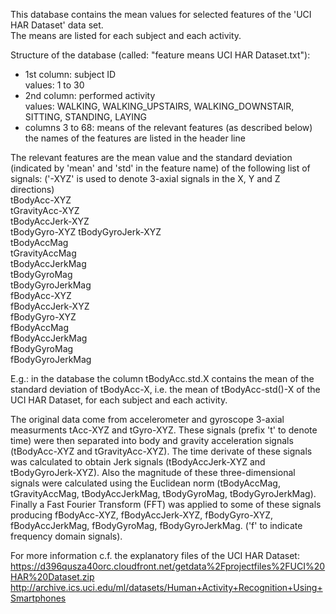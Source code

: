 
This database contains the mean values for selected features of the 'UCI HAR Dataset' data set.  
The means are listed for each subject and each activity.

Structure of the database (called: "feature means UCI HAR Dataset.txt"):

- 1st column: subject ID  
values: 1 to 30
- 2nd column: performed activity  
values: WALKING, WALKING_UPSTAIRS, WALKING_DOWNSTAIR, SITTING, STANDING, LAYING
- columns 3 to 68: means of the relevant features (as described below)  
the names of the features are listed in the header line

The relevant features are the mean value and the standard deviation (indicated by 'mean' and 'std' in the feature name) of the following list of signals: ('-XYZ' is used to denote 3-axial signals in the X, Y and Z directions)   
tBodyAcc-XYZ  
tGravityAcc-XYZ  
tBodyAccJerk-XYZ  
tBodyGyro-XYZ 
tBodyGyroJerk-XYZ  
tBodyAccMag  
tGravityAccMag  
tBodyAccJerkMag  
tBodyGyroMag  
tBodyGyroJerkMag  
fBodyAcc-XYZ  
fBodyAccJerk-XYZ  
fBodyGyro-XYZ  
fBodyAccMag  
fBodyAccJerkMag  
fBodyGyroMag  
fBodyGyroJerkMag

E.g.: in the database the column tBodyAcc.std.X contains the mean of the standard deviation of tBodyAcc-X, i.e. the mean of tBodyAcc-std()-X of the UCI HAR Dataset, for each subject and each activity.

The original data come from accelerometer and gyroscope 3-axial measurments tAcc-XYZ and tGyro-XYZ. These signals (prefix 't' to denote time) were then separated into body and gravity acceleration signals (tBodyAcc-XYZ and tGravityAcc-XYZ). The time derivate of these signals was calculated to obtain Jerk signals (tBodyAccJerk-XYZ and tBodyGyroJerk-XYZ). Also the magnitude of these three-dimensional signals were calculated using the Euclidean norm (tBodyAccMag, tGravityAccMag, tBodyAccJerkMag, tBodyGyroMag, tBodyGyroJerkMag). Finally a Fast Fourier Transform (FFT) was applied to some of these signals producing fBodyAcc-XYZ, fBodyAccJerk-XYZ, fBodyGyro-XYZ, fBodyAccJerkMag, fBodyGyroMag, fBodyGyroJerkMag. ('f' to indicate frequency domain signals). 

For more information c.f. the explanatory files of the UCI HAR Dataset:  
https://d396qusza40orc.cloudfront.net/getdata%2Fprojectfiles%2FUCI%20HAR%20Dataset.zip  
http://archive.ics.uci.edu/ml/datasets/Human+Activity+Recognition+Using+Smartphones  

 

